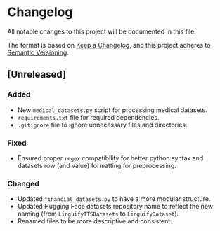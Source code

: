 # Changelog

All notable changes to this project will be documented in this file.

The format is based on [Keep a Changelog](https://keepachangelog.com/en/1.1.0/),
and this project adheres to [Semantic Versioning](https://semver.org/spec/v2.0.0.html).

## [Unreleased]

### Added
- New `medical_datasets.py` script for processing medical datasets.
- `requirements.txt` file for required dependencies.
- `.gitignore` file to ignore unnecessary files and directories.

### Fixed

- Ensured proper `regex` compatibility for better python syntax and datasets row (and value) formatting for preprocessing.

### Changed
- Updated `financial_datasets.py` to have a more modular structure.
- Updated Hugging Face datasets repository name to reflect the new naming (from `LinguifyTTSDatasets` to `LinguifyDataset`).
- Renamed files to be more descriptive and consistent.

